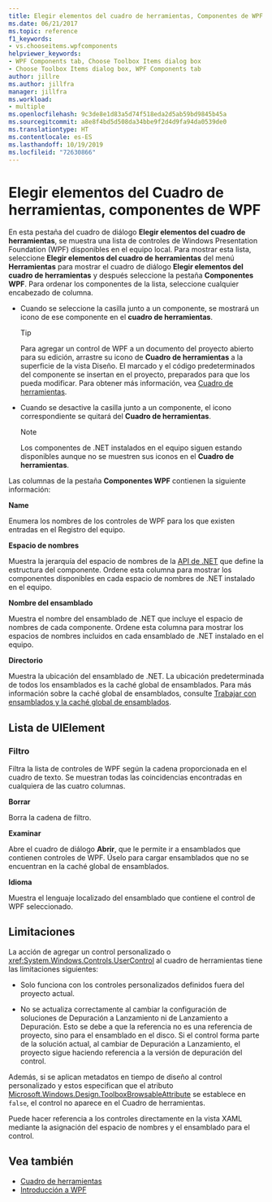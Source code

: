 ```yaml
---
title: Elegir elementos del cuadro de herramientas, Componentes de WPF
ms.date: 06/21/2017
ms.topic: reference
f1_keywords:
- vs.chooseitems.wpfcomponents
helpviewer_keywords:
- WPF Components tab, Choose Toolbox Items dialog box
- Choose Toolbox Items dialog box, WPF Components tab
author: jillre
ms.author: jillfra
manager: jillfra
ms.workload:
- multiple
ms.openlocfilehash: 9c3de8e1d83a5d74f518eda2d5ab59bd9845b45a
ms.sourcegitcommit: a8e8f4bd5d508da34bbe9f2d4d9fa94da0539de0
ms.translationtype: HT
ms.contentlocale: es-ES
ms.lasthandoff: 10/19/2019
ms.locfileid: "72630866"
---
```

# <a name="choose-toolbox-items-wpf-components"></a>Elegir elementos del Cuadro de herramientas, componentes de WPF

En esta pestaña del cuadro de diálogo **Elegir elementos del cuadro de herramientas**, se muestra una lista de controles de Windows Presentation Foundation (WPF) disponibles en el equipo local. Para mostrar esta lista, seleccione **Elegir elementos del cuadro de herramientas** del menú **Herramientas** para mostrar el cuadro de diálogo **Elegir elementos del cuadro de herramientas** y después seleccione la pestaña **Componentes WPF**. Para ordenar los componentes de la lista, seleccione cualquier encabezado de columna.

- Cuando se seleccione la casilla junto a un componente, se mostrará un icono de ese componente en el **cuadro de herramientas**.

    > [!TIP]
    > Para agregar un control de WPF a un documento del proyecto abierto para su edición, arrastre su icono de **Cuadro de herramientas** a la superficie de la vista Diseño. El marcado y el código predeterminados del componente se insertan en el proyecto, preparados para que los pueda modificar. Para obtener más información, vea [Cuadro de herramientas](../../ide/reference/toolbox.md).

- Cuando se desactive la casilla junto a un componente, el icono correspondiente se quitará del **Cuadro de herramientas**.

    > [!NOTE]
    > Los componentes de .NET instalados en el equipo siguen estando disponibles aunque no se muestren sus iconos en el **Cuadro de herramientas**.

Las columnas de la pestaña **Componentes WPF** contienen la siguiente información:

**Name**

Enumera los nombres de los controles de WPF para los que existen entradas en el Registro del equipo.

**Espacio de nombres**

Muestra la jerarquía del espacio de nombres de la [API de .NET](/dotnet/api/?view=netframework-4.7) que define la estructura del componente. Ordene esta columna para mostrar los componentes disponibles en cada espacio de nombres de .NET instalado en el equipo.

**Nombre del ensamblado**

Muestra el nombre del ensamblado de .NET que incluye el espacio de nombres de cada componente. Ordene esta columna para mostrar los espacios de nombres incluidos en cada ensamblado de .NET instalado en el equipo.

**Directorio**

Muestra la ubicación del ensamblado de .NET. La ubicación predeterminada de todos los ensamblados es la caché global de ensamblados. Para más información sobre la caché global de ensamblados, consulte [Trabajar con ensamblados y la caché global de ensamblados](/dotnet/framework/app-domains/working-with-assemblies-and-the-gac).

## <a name="uielement-list"></a>Lista de UIElement

### <a name="filter"></a>Filtro

Filtra la lista de controles de WPF según la cadena proporcionada en el cuadro de texto. Se muestran todas las coincidencias encontradas en cualquiera de las cuatro columnas.

**Borrar**

Borra la cadena de filtro.

**Examinar**

Abre el cuadro de diálogo **Abrir**, que le permite ir a ensamblados que contienen controles de WPF. Úselo para cargar ensamblados que no se encuentran en la caché global de ensamblados.

**Idioma**

Muestra el lenguaje localizado del ensamblado que contiene el control de WPF seleccionado.

## <a name="limitations"></a>Limitaciones

La acción de agregar un control personalizado o <xref:System.Windows.Controls.UserControl> al cuadro de herramientas tiene las limitaciones siguientes:

- Solo funciona con los controles personalizados definidos fuera del proyecto actual.

- No se actualiza correctamente al cambiar la configuración de soluciones de Depuración a Lanzamiento ni de Lanzamiento a Depuración. Esto se debe a que la referencia no es una referencia de proyecto, sino para el ensamblado en el disco. Si el control forma parte de la solución actual, al cambiar de Depuración a Lanzamiento, el proyecto sigue haciendo referencia a la versión de depuración del control.

Además, si se aplican metadatos en tiempo de diseño al control personalizado y estos especifican que el atributo [Microsoft.Windows.Design.ToolboxBrowsableAttribute](/previous-versions/visualstudio/visual-studio-2010/bb547991(v=vs.100)) se establece en `false`, el control no aparece en el Cuadro de herramientas.

Puede hacer referencia a los controles directamente en la vista XAML mediante la asignación del espacio de nombres y el ensamblado para el control.

## <a name="see-also"></a>Vea también

- [Cuadro de herramientas](../../ide/reference/toolbox.md)
- [Introducción a WPF](../../designers/getting-started-with-wpf.md)
